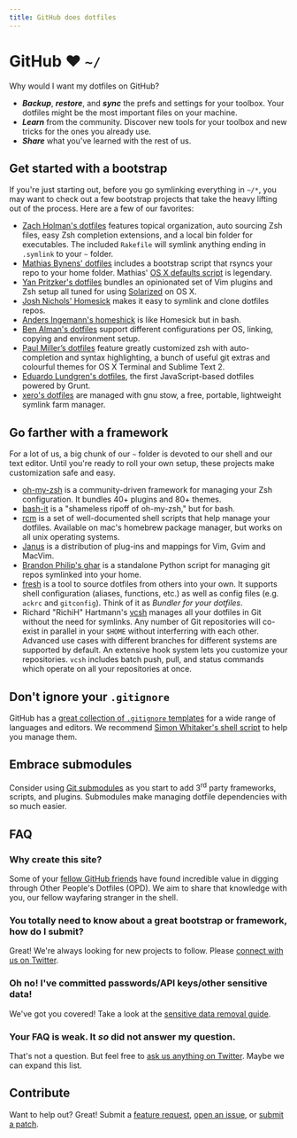 ```yaml
---
title: GitHub does dotfiles
---
```


# GitHub ❤ `~/`

Why would I want my dotfiles on GitHub?

* **_Backup_**, **_restore_**, and **_sync_** the prefs and settings for your
toolbox. Your dotfiles might be the most important files on your machine.
* **_Learn_** from the community. Discover new tools for your toolbox and new
tricks for the ones you already use.
* **_Share_** what you've learned with the rest of us.

## Get started with a bootstrap

If you're just starting out, before you go symlinking everything in `~/*`,
you may want to check out a few bootstrap projects that take the heavy lifting
out of the process. Here are a few of our favorites:

* [Zach Holman's dotfiles](https://github.com/holman/dotfiles) features
topical organization, auto sourcing Zsh files, easy Zsh completion
extensions, and a local bin folder for executables. The included `Rakefile` will
symlink anything ending in `.symlink` to your `~` folder.
* [Mathias Bynens' dotfiles](https://github.com/mathiasbynens/dotfiles)
includes a bootstrap script that rsyncs your repo to your home folder.
Mathias' [OS X defaults
script](https://github.com/mathiasbynens/dotfiles/blob/master/.osx) is
legendary.
* [Yan Pritzker's dotfiles](https://github.com/skwp/dotfiles) bundles an
opinionated set of Vim plugins and Zsh setup all tuned for using
[Solarized](http://ethanschoonover.com/solarized) on OS X.
* [Josh Nichols' Homesick](https://github.com/technicalpickles/homesick)
makes it easy to symlink and clone dotfiles repos.
* [Anders Ingemann's homeshick](https://github.com/andsens/homeshick) is like
Homesick but in bash.
* [Ben Alman's dotfiles](https://github.com/cowboy/dotfiles) support
different configurations per OS, linking, copying and environment setup.
* [Paul Miller’s dotfiles](https://github.com/paulmillr/dotfiles) feature
greatly customized zsh with auto-completion and syntax highlighting,
a bunch of useful git extras and colourful themes for OS X Terminal and Sublime Text 2.
* [Eduardo Lundgren's dotfiles](https://github.com/eduardolundgren/dotfiles),
the first JavaScript-based dotfiles powered by Grunt.
* [xero's dotfiles](http://git.io/.files) are managed with gnu stow, a free, portable, lightweight symlink farm manager.

## Go farther with a framework

For a lot of us, a big chunk of our `~` folder is devoted to our shell and
our text editor. Until you're ready to roll your own setup, these projects make
customization safe and easy.

* [oh-my-zsh](https://github.com/robbyrussell/oh-my-zsh) is a
community-driven framework for managing your Zsh configuration. It bundles
40+ plugins and 80+ themes.
* [bash-it](https://github.com/revans/bash-it)
is a "shameless ripoff of oh-my-zsh," but for bash.
* [rcm](https://github.com/thoughtbot/rcm) is a set of well-documented shell
scripts that help manage your dotfiles. Available on mac's homebrew package
manager, but works on all unix operating systems.
* [Janus](https://github.com/carlhuda/janus) is a distribution of plug-ins
and mappings for Vim, Gvim and MacVim.
* [Brandon Philip's ghar](https://github.com/philips/ghar) is a standalone
Python script for managing git repos symlinked into your home.
* [fresh](https://github.com/freshshell/fresh) is a tool to source dotfiles
from others into your own. It supports shell configuration (aliases,
functions, etc.) as well as config files (e.g. `ackrc` and `gitconfig`).
Think of it as _Bundler for your dotfiles_.
* Richard "RichiH" Hartmann's [vcsh](https://github.com/RichiH/vcsh) manages
all your dotfiles in Git without the need for symlinks. Any number of Git
repositories will co-exist in parallel in your `$HOME` without interferring
with each other. Advanced use cases with different branches for different
systems are supported by default. An extensive hook system lets you customize
your repositories. `vcsh` includes batch push, pull, and status commands which
operate on all your repositories at once.

## Don't ignore your `.gitignore`

GitHub has a [great collection of `.gitignore` templates](https://github.com/github/gitignore)
for a wide range of languages and editors. We recommend
[Simon Whitaker's shell script](https://github.com/simonwhitaker/gitignore-boilerplates)
to help you manage them.

## Embrace submodules

Consider using [Git submodules](http://help.github.com/submodules/) as you
start to add 3<sup>rd</sup> party frameworks, scripts, and plugins. Submodules make
managing dotfile dependencies with so much easier.

## FAQ

### Why create this site?
Some of your [fellow GitHub friends](http://github.com/dotfiles) have
found incredible value in digging through Other People's Dotfiles
(OPD). We aim to share that knowledge with you, our fellow wayfaring
stranger in the shell.

### You totally need to know about a great bootstrap or framework, how do I submit?
Great! We're always looking for new projects to follow. Please [connect
with us on Twitter](http://twitter.com/octodots).

### Oh no! I've committed passwords/API keys/other sensitive data!
We've got you covered! Take a look at the [sensitive data removal
guide](http://help.github.com/remove-sensitive-data).

### Your FAQ is weak. It <em>so</em> did not answer my question.

That's not a question. But feel free to [ask us anything on
Twitter](http://twitter.com/octodots). Maybe we can expand this list.

## Contribute

Want to help out? Great! Submit a [feature request](https://github.com/dotfiles/dotfiles.github.com/issues), [open an issue](https://github.com/dotfiles/dotfiles.github.com/issues), or [submit a patch](https://github.com/dotfiles/dotfiles.github.com).
